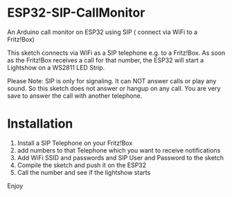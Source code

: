 # ESP32-SIP-CallMonitor
An Arduino call monitor on ESP32 using SIP ( connect via WiFi to a Fritz!Box)

This sketch connects via WiFi as a SIP telephone e.g. to a Fritz!Box. As soon as the Fritz!Box receives a call for that number, the ESP32 will start a Lightshow on a WS2811 LED Strip.

Please Note: SIP is only for signaling. It can NOT answer calls or play any sound. So this sketch does not answer or hangup on any call. You are very save to answer the call with another telephone.

# Installation
1. Install a SIP Telephone on your Fritz!Box
2. add numbers to that Telephone which you want to receive notifications
3. Add WiFi SSID and passwords and SIP User and Password to the sketch
4. Compile the sketch and push it on the ESP32
5. Call the number and see if the lightshow starts 

Enjoy
